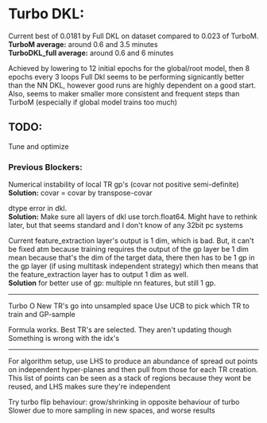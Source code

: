 # Turbo DKL: #

Current best of 0.0181 by Full DKL on dataset compared to 0.023 of TurboM.  
**TurboM average:** around 0.6 and 3.5 minutes  
**TurboDKL_full average:** around 0.6 and 6 minutes

Achieved by lowering to 12 initial epochs for the global/root model, then 8 epochs every 3 loops 
Full Dkl seems to be performing signicantly better than the NN DKL, however good runs are highly dependent on a good start. Also, seems to maker smaller more consistent and frequent steps than TurboM (especially if global model trains too much)


## TODO:
Tune and optimize



### Previous Blockers: ###
Numerical instability of local TR gp's (covar not positive semi-definite)  
**Solution:** covar = covar by transpose-covar

dtype error in dkl.   
**Solution:** Make sure all layers of dkl use torch.float64. Might have to rethink later, but that seems standard and I don't know of any 32bit pc systems

Current feature_extraction layer's output is 1 dim, which is bad. But, it can't
be fixed atm because training requires the output of the gp layer be 1 dim mean 
because that's the dim of the target data, there then has to be 1 gp in the gp 
layer (if using multitask independent strategy) which then means that 
the feature_extraction layer has to output 1 dim as well.   
**Solution** for better use of gp: multiple nn features, but still 1 gp.

----------------
Turbo O
New TR's go into unsampled space
Use UCB to pick which TR to train and GP-sample

Formula works. Best TR's are selected. They aren't updating though
Something is wrong with the idx's

-------
For algorithm setup, use LHS to produce an abundance of spread out points on 
independent hyper-planes and then pull from those for each TR creation. This 
list of points can be seen as a  stack of regions because they wont be reused,
 and LHS makes sure they're independent


 Try turbo flip behaviour: grow/shrinking in opposite behaviour of turbo
 Slower due to more sampling in new spaces, and worse results